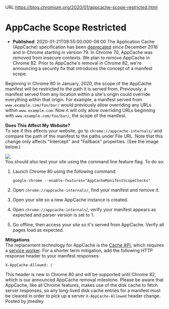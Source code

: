 URL:https://blog.chromium.org/2020/01/appcache-scope-restricted.html
# AppCache Scope Restricted
- **Published**: 2020-01-21T08:55:00.000-08:00
The Application Cache (AppCache) specification has been [deprecated](https://html.spec.whatwg.org/multipage/offline.html#offline) since December 2016 and in Chrome starting in version 79. In Chrome 70, AppCache was removed from insecure contexts. We plan to remove AppCache in Chrome 82. Prior to AppCache's removal in Chrome 82, we're announcing a security fix that introduces the concept of a manifest scope.   
  
Beginning in Chrome 80 in January, 2020, the scope of the AppCache manifest will be restricted to the path it is served from. Previously, a manifest served from any location within a site's origin could override everything within that origin. For example, a manifest served from `www.example.com/foo/bar/` would previously allow overriding any URLs within `www.example.com`. Now it will only allow overriding URLs beginning with `www.example.com/foo/bar/`, the scope of the manifest.  
  
**Does This Affect My Website?**  
To see if this affects your website, go to `chrome://appcache-internals/` and compare the path of the manifest to the paths under File URL. Note that this change only affects "Intercept" and "Fallback" properties. (See the image below.)  
  
![](https://lh6.googleusercontent.com/NgbVFoX9fm5asS5inCbDdBSPNIzvfi8kQ-4_SG-93_DMXLNLAZNPbaMl8fruKXoQWx-rDYAPKeFuYnFmL0Nt-tcDupbYIbILvW5yk4EokjC9aox-U34Us6PGoTugmSurL8sf5E06)  
You should also test your site using the command line feature flag. To do so:  

1. Launch Chrome 80 using the following command:  
     
   `google-chrome --enable-features="AppCacheManifestScopeChecks"`
2. Open `chrome://appcache-internals/`, find your manifest and remove it.
3. Open your site so a new AppCache instance is created.
4. Open `chrome://appcache-internals`/, verify your manifest appears as expected and parser version is set to 1.
5. Go offline, then access your site so it's served from AppCache. Verify all pages load as expected.

**Mitigations**  
The replacement technology for AppCache is the [Cache API](https://developer.mozilla.org/en-US/docs/Web/API/Cache), which requires a [service worker](https://developers.google.com/web/fundamentals/primers/service-workers/). For a shorter term mitigation, add the following HTTP response header to your manifest responses:  
  
  

```
X-AppCache-Allowed: /
```

  
This header is new in Chrome 80 and will be supported until Chrome 82, which is our announced AppCache removal milestone. Please be aware that AppCache, like all Chrome features, makes use of the disk cache to fetch server responses, so any long-lived disk cache entries for a manifest must be cleared in order to pick up a server `X-AppCache-Allowed` header change.  
Posted by jmedley 